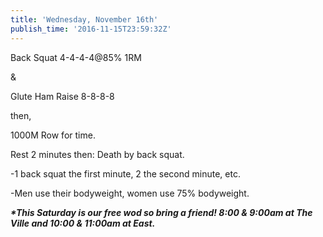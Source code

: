 ```yaml
---
title: 'Wednesday, November 16th'
publish_time: '2016-11-15T23:59:32Z'
---
```


Back Squat 4-4-4-4\@85% 1RM

&

Glute Ham Raise 8-8-8-8

then,

1000M Row for time.

Rest 2 minutes then: Death by back squat.

-1 back squat the first minute, 2 the second minute, etc.

-Men use their bodyweight, women use 75% bodyweight.

***\*This Saturday is our free wod so bring a friend! 8:00 & 9:00am at
The Ville and 10:00 & 11:00am at East.***
